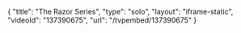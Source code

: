 {
    "title": "The Razor Series",
    "type": "solo",
    "layout": "iframe-static",
    "videoId": "137390675",
    "url": "\/tvpembed\/137390675"
}